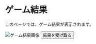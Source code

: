 <!DOCTYPE html>
<html lang="ja">
<head>
    <meta charset="UTF-8">
    <meta name="viewport" content="width=device-width, initial-scale=1.0">
    <title>ゲーム結果</title>
</head>
<body>
    <h1>ゲーム結果</h1>
    <p>このページでは、ゲーム結果が表示されます。</p>
    <img src="https://example.com/game_result.jpg" alt="ゲーム結果画像">
    <button onclick="alert('公式LINEに結果が送信されます')">結果を受け取る</button>
</body>
</html>
